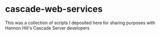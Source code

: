 # cascade-web-services
This was a collection of scripts I deposited here for sharing purposes with Hannon Hill's Cascade Server developers
